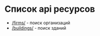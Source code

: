 
# Список api ресурсов
* [/firms/](docs/firms.md) - поиск организаций
* [/buildings/](docs/buildings.md) - поиск зданий